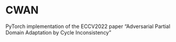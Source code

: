 # CWAN
PyTorch implementation of the ECCV2022 paper “Adversarial Partial Domain Adaptation by Cycle Inconsistency”
